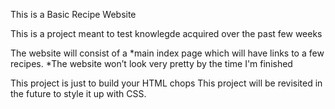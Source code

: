 This is a Basic Recipe Website

This is a project meant to test knowlegde acquired over the past few weeks

The website will consist of a 
    *main index page which will have links to a few recipes.
    *The website won’t look very pretty by the time I'm finished

This project is just to build your HTML chops
This project will be revisited in the future to style it up with CSS.